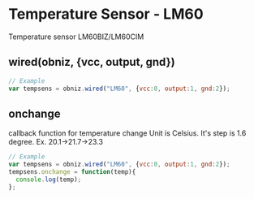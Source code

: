 # Temperature Sensor - LM60
Temperature sensor LM60BIZ/LM60CIM

## wired(obniz, {vcc, output, gnd})

```javascript
// Example
var tempsens = obniz.wired("LM60", {vcc:0, output:1, gnd:2});
```

## onchange
callback function for temperature change
Unit is Celsius.
It's step is 1.6 degree.
Ex. 20.1→21.7→23.3
```javascript
// Example
var tempsens = obniz.wired("LM60", {vcc:0, output:1, gnd:2});
tempsens.onchange = function(temp){
  console.log(temp);
};
```